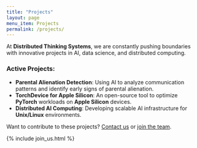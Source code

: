 ```yaml
---
title: "Projects"
layout: page
menu_item: Projects
permalink: /projects/
---
```


At **Distributed Thinking Systems**, we are constantly pushing boundaries with innovative projects in AI, data science, and distributed computing.

### Active Projects:
- **Parental Alienation Detection**: Using AI to analyze communication patterns and identify early signs of parental alienation.
- **TorchDevice for Apple Silicon**: An open-source tool to optimize **PyTorch** workloads on **Apple Silicon** devices.
- **Distributed AI Computing**: Developing scalable AI infrastructure for **Unix/Linux** environments.

Want to contribute to these projects? [Contact us](./contact) or [join the team](./collaborate/).

{% include join_us.html %}
